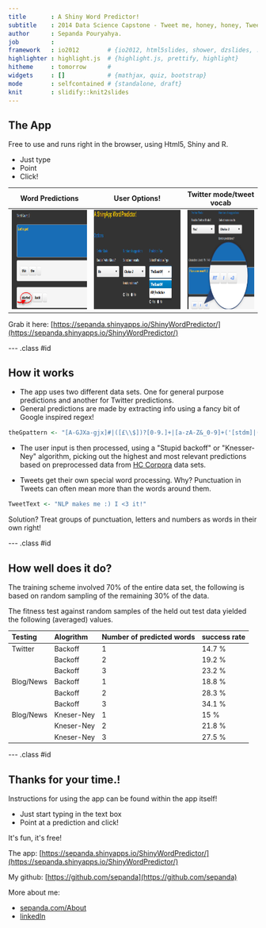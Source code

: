 ```yaml
---
title       : A Shiny Word Predictor!
subtitle    : 2014 Data Science Capstone - Tweet me, honey, honey, Tweet me!
author      : Sepanda Pouryahya.
job         : 
framework   : io2012        # {io2012, html5slides, shower, dzslides, ...}
highlighter : highlight.js  # {highlight.js, prettify, highlight}
hitheme     : tomorrow      # 
widgets     : []            # {mathjax, quiz, bootstrap}
mode        : selfcontained # {standalone, draft}
knit        : slidify::knit2slides
---
```

<style>
.title-slide { background-color: #186DB6;}
.title-slide hgroup > h1{ font-family: 'Helvetica', 'Helvetica', sanserif; }
.title-slide hgroup > h1 { color: #FABF29; } 
.title-slide hgroup > h2 { color: #dfdfdf }
.title-slide hgroup > p { color: #dfdfdf ;}
</style>

## The App

Free to use and runs right in the browser, using Html5, Shiny and R.


- Just type 
- Point 
- Click!




Word Predictions        |  User Options! | Twitter mode/tweet vocab | 
:-------------------------:|:-------------------------:|:-------------------------:|
<img height='200px' src='./assets/img/GetStarted_2.png' /> |  <img height='200px' src='./assets/img/AppOptions.png' /> | <img height='200px' src='./assets/img/TwitterPrediction_3a.png' /> |



Grab it here: [https://sepanda.shinyapps.io/ShinyWordPredictor/](https://sepanda.shinyapps.io/ShinyWordPredictor/)

--- .class #id 

## How it works

- The app uses two different data sets. One for general purpose predictions and another for Twitter predictions.
- General predictions are made by extracting info using a fancy bit of Google inspired regex!


```r
theGpattern <- "[A-GJXa-gjx]#|([£\\$])?[0-9.]+|[a-zA-Z&_0-9]+('[stdm]|('ve)|('ll)|('re))?\\+*|[-\\.@!%\\*\\(\\)=\\{\\}\\|:;,><\\?/~`'#+£\\$\"]"
```

- The user input is then processed, using a "Stupid backoff" or "Knesser-Ney" algorithm, picking out the highest and most relevant predictions based on preprocessed data from [HC Corpora](http://www.corpora.heliohost.org/) data sets.

- Tweets get their own special word processing. Why? Punctuation in Tweets can often mean more than the words around them. 

```r
TweetText <- "NLP makes me :) I <3 it!" 
```
Solution? Treat groups of punctuation, letters and numbers as words in their own right!


--- .class #id 

## How well does it do?

The training scheme involved 70% of the entire data set, the following is based on random sampling of the remaining 30% of the data. 

The fitness test against random samples of the held out test data yielded the following (averaged) values. 

| Testing |Alogrithm| Number of predicted words | success rate |
|:------- |:---------|:-----------|:-----------|
| Twitter |Backoff  |    1    | 14.7 % |
|         |Backoff  |    2    | 19.2 % |
|         |Backoff  |    3    | 23.2 % | 
|Blog/News|Backoff  |    1    | 18.8 % |
|         |Backoff  |    2    | 28.3 % | 
|         |Backoff  |    3    | 34.1 % | 
|Blog/News|Kneser-Ney  |    1    | 15 % |
|         |Kneser-Ney  |    2    | 21.8 % | 
|         |Kneser-Ney  |    3    | 27.5 % | 


--- .class #id 

## Thanks for your time.!

Instructions for using the app can be found within the app itself!  

- Just start typing in the text box 
- Point at a prediction and click! 

It's fun, it's free!

The app:
[https://sepanda.shinyapps.io/ShinyWordPredictor/](https://sepanda.shinyapps.io/ShinyWordPredictor/)

My github:
[https://github.com/sepanda](https://github.com/sepanda)

More about me:
- [sepanda.com/About](http://sepanda.com/about/)
- [linkedIn](http://linkedin.com/in/sepandapouryahya/)


